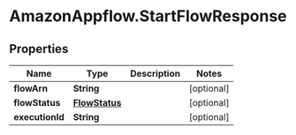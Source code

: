 # AmazonAppflow.StartFlowResponse

## Properties

Name | Type | Description | Notes
------------ | ------------- | ------------- | -------------
**flowArn** | **String** |  | [optional] 
**flowStatus** | [**FlowStatus**](FlowStatus.md) |  | [optional] 
**executionId** | **String** |  | [optional] 


